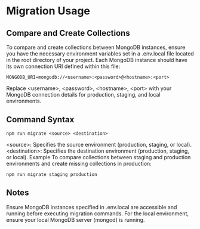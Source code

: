 # Migration Usage

## Compare and Create Collections

To compare and create collections between MongoDB instances, ensure you have the necessary environment variables set in a .env.local file located in the root directory of your project. Each MongoDB instance should have its own connection URI defined within this file:

`MONGODB_URI=mongodb://<username>:<password>@<hostname>:<port>`

Replace \<username\>, \<password\>, \<hostname\>, \<port\> with your MongoDB connection details for production, staging, and local environments.

## Command Syntax

`npm run migrate <source> <destination>`

\<source\>: Specifies the source environment (production, staging, or local).
\<destination\>: Specifies the destination environment (production, staging, or local).
Example
To compare collections between staging and production environments and create missing collections in production:

`npm run migrate staging production`

## Notes

Ensure MongoDB instances specified in .env.local are accessible and running before executing migration commands.
For the local environment, ensure your local MongoDB server (mongod) is running.
